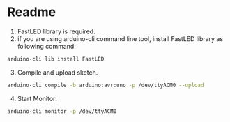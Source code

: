 # Readme 
1. FastLED library is required.
2. if you are using arduino-cli command line tool, install FastLED library as
   following command:
```bash
arduino-cli lib install FastLED
```
3. Compile and upload sketch.
```bash
arduino-cli compile -b arduino:avr:uno -p /dev/ttyACM0 --upload 
```
4. Start Monitor:
```bash
arduino-cli monitor -p /dev/ttyACM0 
```

